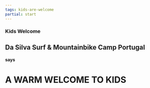 ```yaml
---
tags: kids-are-welcome
partial: start
---
```


### Kids Welcome

## Da Silva Surf & Mountainbike Camp Portugal

#### says

# A WARM WELCOME TO KIDS